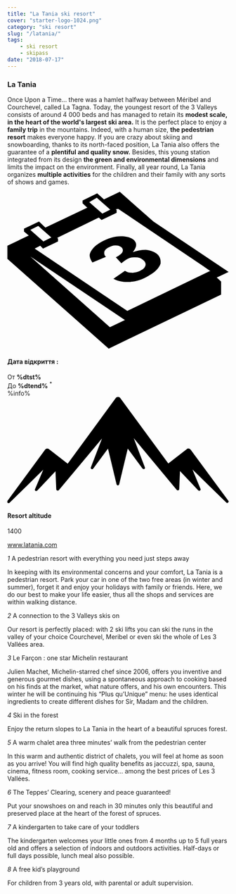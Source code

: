 ```yaml
---
title: "La Tania ski resort"
cover: "starter-logo-1024.png"
category: "ski resort"
slug: "/latania/"
tags:
    - ski resort
    - skipass
date: "2018-07-17"
---
```


<div class="edito-wrapper station"><div class="banner-station">
<div class="banner-station-logo">
<imgtest data="la-tania.png" directory="post" alt="La Tania"></imgtest>
</div>
</div>

<h3 class="main-title-1 h-margin-bottom-0">La Tania</h1>
<div class="rich-text">
<p>Once Upon a Time... there was a hamlet halfway between Méribel and Courchevel, called La Tagna. Today, the youngest resort of the 3 Valleys consists of around 4 000 beds and has managed to retain its <strong>modest scale, in the heart of the world's largest ski area.</strong> It is the perfect place to enjoy a <strong>family trip</strong> in the mountains. Indeed, with a human size, <strong>the pedestrian resort</strong> makes everyone happy. If you are crazy about skiing and snowboarding, thanks to its north-faced position, La Tania also offers the guarantee of a <strong>plentiful and quality snow.</strong> Besides, this young station integrated from its design <strong>the green and environmental dimensions</strong> and limits the impact on the environment. Finally, all year round, La Tania organizes <strong>multiple activities</strong> for the children and their family with any sorts of shows and games.</p>
</div>

<div class="grid center">
<div class="col-6">
<i class="icon icon-date icon-55">
<svg xmlns="http://www.w3.org/2000/svg" viewBox="0 0 55.9 39.6"><path d="M37.6 15.5c-.7-.5-1.6-.8-2.6-.9-1.1 0-2.2.2-3.3.6 1.1-1.4 1.1-2.4.1-3.2-.7-.5-1.7-.8-3.1-.8-1.6 0-3.3.5-4.9 1.4-.9.5-1.7 1.1-2.2 1.7-.5.6-.8 1.2-.8 1.7s.2 1.1.7 1.8l3.4-1.4c-.4-.4-.5-.8-.4-1.3.1-.4.5-.8 1.1-1.1.6-.3 1.1-.5 1.7-.5.6 0 1 .1 1.4.4.4.3.6.7.4 1.2-.2.5-.8.9-1.7 1.4l1.4 1.5c.5-.4.9-.7 1.4-1 .6-.4 1.3-.5 2.1-.5s1.4.2 1.9.6c.6.4.8.9.7 1.4-.1.5-.5 1-1.2 1.3-.6.4-1.3.5-2 .6-.7 0-1.4-.1-2-.5l-2.9 2c1.1.6 2.5.9 4.1.8 1.6-.1 3.2-.6 4.7-1.5 1.6-.9 2.7-1.9 3.1-3.1.1-.9-.1-1.9-1.1-2.6z"></path><path d="M52.9 21.6l3-1.4-19-12.7L28.4 0l-4 1.9L22.7.4 19 2.2v.7L20.2 4 9.6 9 8 7.5 4.2 9.3v.7l1.2 1L0 13.6v3.3l25.6 22.6L54 25.9v-3.3l-1.1-1zM22.6 1.5l.9.8L26 4.5l-2 1-2.4-2.1-.9-.8 1.9-1.1zM7.8 8.6l.9.8 2.4 2.1-2 1-2.4-2.1-.9-.8 2-1zm18.1 25.5L5.8 16.3l23.9 16-3.8 1.8zM51.1 20L30.3 30 6.9 14.3l1.4-.7.7.7 3.8-1.8v-.7l-.2-.2 10.5-5.1.7.6 3.8-1.8v-.7l-.2-.2.6-.1 21.6 14.5 1.7 1.2h-.2z"></path></svg></i>
<h4 class="main-title-3 h-uppercase center h-fz-16">Дата відкриття :</h4>
   <div class="opening-dates">
                     От <strong>%dtst%</strong> <br/>
                     До <strong>%dtend%</strong> <sup className="blue">*</sup>
     </div>
     %info%
</div>
<div class="col-6">
<i class="icon icon-mountain icon-55">
<svg xmlns="http://www.w3.org/2000/svg" viewBox="0 0 85.1 40.7"><path d="M23.2 25.6L41.7.4c.2-.3.5-.4.9-.4.3 0 .6.1.8.4l18.5 25.1L69 20c.2-.2.5-.3.8-.2.3 0 .5.2.7.4L85 39.8c.2.2.1.5-.1.7-.2.2-.5.2-.7 0l-13-12.7 3.1 7.5c.1.2 0 .5-.2.6-.2.1-.5.1-.7-.1l-7-7.4-.3 6.9c0 .2-.1.4-.4.5-.2.1-.4 0-.6-.2L48.6 15.8 52.9 27c.1.2 0 .5-.2.6-.2.1-.5.1-.7-.1l-5.7-7.7L43 33.5c-.1.2-.3.4-.5.4s-.4-.2-.5-.4l-3.3-13.7-5.7 7.7c-.2.2-.4.3-.7.1-.2-.1-.3-.4-.2-.6l4.3-11.1-16.6 19.8c-.1.2-.4.2-.6.2-.2-.1-.3-.2-.4-.5l-.3-6.9-7 7.4c-.2.2-.5.2-.7.1-.2-.1-.3-.4-.2-.6l3.2-7.5-13 12.7c-.2.2-.5.2-.7 0-.2-.2-.2-.5-.1-.7l14.5-19.7c.2-.2.4-.4.7-.4.3 0 .6 0 .8.2l7.2 5.6z"></path></svg></i>
<h4 class="main-title-3 h-uppercase center h-fz-16">Resort altitude</h4>
1400
</div>
</div>

<a rel="nofollow" href="http://www.latania.com" class="btn btn-blue" target="_blank">www.latania.com</a>

<div class="poi-anchor-title" id="marker_11">
<em>1</em> A pedestrian resort with everything you need just steps away
</div>

<div class="o-actu fullWidth">
<div class="grid-noGutter-equalHeight_sm-1">
<div class="col">
<imgtest data="latania-stationpietonne.jpg" directory="post" alt="A pedestrian resort with everything you need just steps away"></imgtest>
</div>
<div class="col">
<div class="pl2 rich-text">
<p>In keeping with its environmental concerns and your comfort, La Tania is a pedestrian resort. Park your car in one of the two free areas (in winter and summer), forget it and enjoy your holidays with family or friends. Here, we do our best to make your life easier, thus all the shops and services are within walking distance.</p>
</div>
</div>
</div>
</div>

<div class="poi-anchor-title" id="marker_12">
<em>2</em> A connection to the 3 Valleys skis on
</div>

<div class="o-actu fullWidth">
<div class="grid-noGutter-equalHeight_sm-1">
<div class="col">
<imgtest data="latania-connexion.jpg" directory="post" alt="A connection to the 3 Valleys skis on"></imgtest>
</div>
<div class="col">
<div class="pl2 rich-text">
<p>Our resort is perfectly placed: with 2 ski lifts you can ski the runs in the valley of your choice Courchevel, Meribel or even ski the whole of Les 3 Vallées area.</p>
</div>
</div>
</div>
</div>

<div class="poi-anchor-title" id="marker_13">
<em>3</em> Le Farçon : one star Michelin restaurant
</div>

<div class="o-actu fullWidth">
<div class="grid-noGutter-equalHeight_sm-1">
<div class="col">
<imgtest data="latania-lefarcon.jpg" directory="post" alt="Le Farçon : one star Michelin restaurant"></imgtest>
</div>
<div class="col">
<div class="pl2 rich-text">
<p>Julien Machet, Michelin-starred chef since 2006, offers you inventive and generous gourmet dishes, using a spontaneous approach to cooking based on his finds at the market, what nature offers, and his own encounters. This winter he will be continuing his “Plus qu’Unique” menu: he uses identical ingredients to create different dishes for Sir, Madam and the children.</p>
</div>
</div>
</div>
</div>

<div class="poi-anchor-title" id="marker_14">
<em>4</em> Ski in the forest
</div>

<div class="o-actu fullWidth">
<div class="grid-noGutter-equalHeight_sm-1">
<div class="col">
<imgtest data="latania-skiforet.jpg" directory="post" alt="Ski in the forest"></imgtest>
</div>
<div class="col">
<div class="pl2 rich-text">
<p>Enjoy the return slopes to La Tania in the heart of a beautiful spruces forest.</p>
</div>
</div>
</div>
</div>

<div class="poi-anchor-title" id="marker_15">
<em>5</em> A warm chalet area three minutes’ walk from the pedestrian center
</div>

<div class="o-actu fullWidth">
<div class="grid-noGutter-equalHeight_sm-1">
<div class="col">
<imgtest data="latania-chalet.jpg" directory="post" alt="A warm chalet area three minutes’ walk from the pedestrian center"></imgtest>
</div>
<div class="col">
<div class="pl2 rich-text">
<p>In this warm and authentic district of chalets, you will feel at home as soon as you arrive! You will find high quality benefits as jaccuzzi, spa, sauna, cinema, fitness room, cooking service… among the best prices of Les 3 Vallées.</p>
</div>
</div>
</div>
</div>

<div class="poi-anchor-title" id="marker_16">
<em>6</em> The Teppes’ Clearing, scenery and peace guaranteed!
</div>

<div class="o-actu fullWidth">
<div class="grid-noGutter-equalHeight_sm-1">
<div class="col">
<imgtest data="latania-raquette.jpg" directory="post" alt="The Teppes’ Clearing, scenery and peace guaranteed!"></imgtest>
</div>
<div class="col">
<div class="pl2 rich-text">
<p>Put your snowshoes on and reach in 30 minutes only this beautiful and preserved place at the heart of the forest of spruces.</p>
</div>
</div>
</div>
</div>

<div class="poi-anchor-title" id="marker_17">
<em>7</em> A kindergarten to take care of your toddlers
</div>
<div class="o-actu fullWidth">
<div class="grid-noGutter-equalHeight_sm-1">
<div class="col">
<imgtest data="latania-garderie.jpg" directory="post" alt="A kindergarten to take care of your toddlers"></imgtest>
</div>
<div class="col">
<div class="pl2 rich-text">
<p>The kindergarten welcomes your little ones from 4 months up to 5 full years old and offers a selection of indoors and outdoors activities. Half-days or full days possible, lunch meal also possible.</p>
</div>
</div>
</div>
</div>

<div class="poi-anchor-title" id="marker_18">
<em>8</em> A free kid’s playground
</div>

<div class="o-actu fullWidth">
   <div class="grid-noGutter-equalHeight_sm-1">
<div class="col">
<imgtest data="latania-airdejeux.jpg" directory="post" alt="A free kid’s playground"></imgtest>
</div>
<div class="col">
<div class="pl2 rich-text">
<p>For children from 3 years old, with parental or adult supervision.</p>
</div>
</div>
</div>
</div>
</div>

</div>